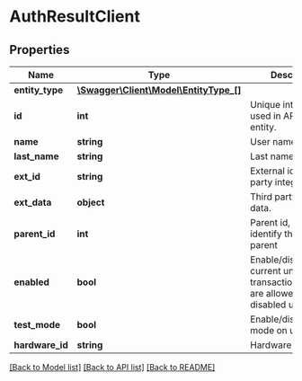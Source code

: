 # AuthResultClient

## Properties
Name | Type | Description | Notes
------------ | ------------- | ------------- | -------------
**entity_type** | [**\Swagger\Client\Model\EntityType_[]**](EntityType_.md) |  | [optional] 
**id** | **int** | Unique internal id, used in API to refer entity. | [optional] 
**name** | **string** | User name of entity. | [optional] 
**last_name** | **string** | Last name of entity. | [optional] 
**ext_id** | **string** | External id, for 3rd party integrations. | [optional] 
**ext_data** | **object** | Third party entities data. | [optional] 
**parent_id** | **int** | Parent id, used to identify the entity&#39;s parent | [optional] 
**enabled** | **bool** | Enable/disable/delete current unit.   No transactions/login are allowed on disabled units. | [optional] 
**test_mode** | **bool** | Enable/disable test mode on unit. | [optional] 
**hardware_id** | **string** | Hardware Id | [optional] 

[[Back to Model list]](../README.md#documentation-for-models) [[Back to API list]](../README.md#documentation-for-api-endpoints) [[Back to README]](../README.md)


